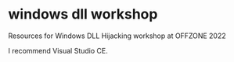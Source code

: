 # windows dll workshop
Resources for Windows DLL Hijacking workshop at OFFZONE 2022

I recommend Visual Studio CE.

